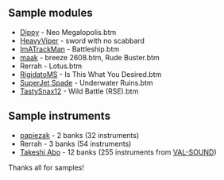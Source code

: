 ## Sample modules
- [Dippy] - Neo Megalopolis.btm
- [HeavyViper] - sword with no scabbard
- [ImATrackMan] - Battleship.btm
- [maak] - breeze 2608.btm, Rude Buster.btm
- Rerrah - Lotus.btm
- [RigidatoMS] - Is This What You Desired.btm
- [SuperJet Spade] - Underwater Ruins.btm
- [TastySnax12] - Wild Battle (RSE).btm

## Sample instruments
- [papiezak] - 2 banks (32 instruments)
- Rerrah - 3 banks (54 instruments)
- [Takeshi Abo] - 12 banks (255 instruments from [VAL-SOUND](http://valsound.fc2web.com))

Thanks all for samples!

[Dippy]: https://www.youtube.com/channel/UCw2xCNQhuwpnfnf1-wfRefQ
[maak]: https://twitter.com/maakmusic
[papiezak]: https://github.com/papiezak
[SuperJet Spade]: https://twitter.com/SuperJetSpade
[RigidatoMS]: https://twitter.com/RigidatoMS
[ImATrackMan]: https://twitter.com/ImATrackMan
[Takeshi Abo]: https://twitter.com/valsound
[TastySnax12]: https://twitter.com/TastySnax12
[HeavyViper]: https://twitter.com/HeavyViper
